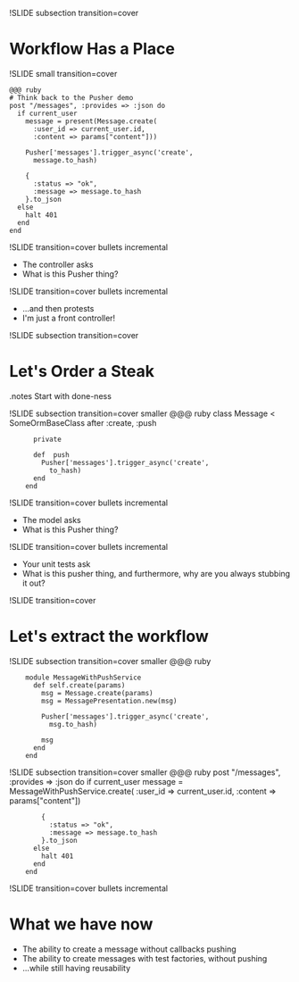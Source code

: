 !SLIDE subsection transition=cover

# Workflow Has a Place

!SLIDE small transition=cover

    @@@ ruby
    # Think back to the Pusher demo
    post "/messages", :provides => :json do
      if current_user
        message = present(Message.create(
          :user_id => current_user.id,
          :content => params["content"]))

        Pusher['messages'].trigger_async('create',
          message.to_hash)

        {
          :status => "ok",
          :message => message.to_hash
        }.to_json
      else
        halt 401
      end
    end

!SLIDE transition=cover bullets incremental

* The controller asks
* What is this Pusher thing?

!SLIDE transition=cover bullets incremental

* ...and then protests
* I'm just a front controller!

!SLIDE subsection transition=cover

# Let's Order a Steak

.notes Start with done-ness

!SLIDE subsection transition=cover smaller
        @@@ ruby
        class Message < SomeOrmBaseClass
          after :create, :push

          private

          def  push
            Pusher['messages'].trigger_async('create',
              to_hash)
          end
        end

!SLIDE transition=cover bullets incremental

* The model asks
* What is this Pusher thing?

!SLIDE transition=cover bullets incremental

* Your unit tests ask
* What is this pusher thing, and furthermore, why are you always stubbing it out?

!SLIDE transition=cover
# Let's extract the workflow

!SLIDE subsection transition=cover smaller
        @@@ ruby

        module MessageWithPushService
          def self.create(params)
            msg = Message.create(params)
            msg = MessagePresentation.new(msg)

            Pusher['messages'].trigger_async('create',
              msg.to_hash)

            msg
          end
        end

!SLIDE subsection transition=cover smaller
        @@@ ruby
        post "/messages", :provides => :json do
          if current_user
            message = MessageWithPushService.create(
              :user_id => current_user.id,
              :content => params["content"])

            {
              :status => "ok",
              :message => message.to_hash
            }.to_json
          else
            halt 401
          end
        end

!SLIDE transition=cover bullets incremental

# What we have now

* The ability to create a message without callbacks pushing
* The ability to create messages with test factories, without pushing
* ...while still having reusability

